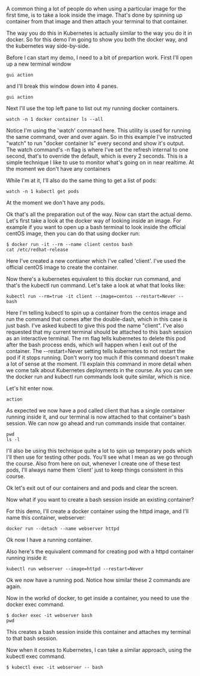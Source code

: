 A common thing a lot of people do when using a particular image for the first time, is to take a look inside the image. That's done by spinning up container from that image and then attach your terminal to that container. 


The way you do this in Kubernetes is actually similar to the way you do it in docker. So for this demo I'm going to show you both the docker way, and the kubernetes way side-by-side. 


Before I can start my demo, I need to a bit of prepartion work. First I'll open up a new terminal window 


```
gui action
```


and I'll break this window down into 4 panes. 


```
gui action
```


Next I'll use the top left pane to list out my running docker containers. 

```
watch -n 1 docker container ls --all
```


Notice I'm using the 'watch' command here. This utility is used for running the same command, over and over again. So in this example I've instructed "watch" to run "docker container ls" every second and show it's output. The watch command's -n flag is where I've set the refresh internal to one second, that's to override the default, which is every 2 seconds.  This is a simple technique I like to use to monitor what's going on in near realtime. At the moment we don't have any containers


While I'm at it, I'll also do the same thing to get a list of pods:

```
watch -n 1 kubectl get pods
```

At the moment we don't have any pods. 

Ok that's all the preparation out of the way. Now can start the actual demo. Let's first take a look at the docker way of looking inside an image. For example if you want to open up a bash terminal to look inside the official centOS image, then you can do that using docker run:

```
$ docker run -it --rm --name client centos bash
cat /etc/redhat-release
```

Here I've created a new contianer which I've called 'client'. I've used the official centOS image to create the container. 


Now there's a kubernetes equivalent to this docker run command, and that's the kubectl run command. Let's take a look at what that looks like:

```
kubectl run --rm=true -it client --image=centos --restart=Never -- bash
```

Here I'm telling kubectl to spin up a container from the centos image and run the command that comes after the double-dash, which in this case is just bash. I've asked kubectl to give this pod the name "client". I've also requested that my current terminal should be attached to this bash session as an interactive terminal. The rm flag tells kubernetes to delete this pod after the bash process ends, which will happen when I exit out of the container. The --restart=Never setting tells kubernetes to not restart the pod if it stops running. Don't worry too much if this command doesn't make a lot of sense at the moment. I'll explain this command in more detail when we come talk about Kubernetes deployments in the course. As you can see the docker run and kubectl run commands look quite similar, which is nice. 


Let's hit enter now. 

```
action
```

As expected we now have a pod called client that has a single container running inside it, and our terminal is now attached to that container's bash session. We can now go ahead and run commands inside that container. 

```
pwd
ls -l
```


I'll also be using this technique quite a lot to spin up temporary pods which I'll then use for testing other pods. You'll see what I mean as we go through the course. Also from here on out, whenever I create one of these test pods, I'll always name them 'client' just to keep things consistent in this course. 


Ok let's exit out of our containers and and pods and clear the screen. 



Now what if you want to create a bash session inside an existing container?




For this demo, I'll create a docker container using the httpd image, and I'll name this container, webserver:

```
docker run --detach --name webserver httpd
```

Ok now I have a running container. 


Also here's the equivalent command for creating pod with a httpd container running inside it:

```
kubectl run webserver --image=httpd --restart=Never 
```

Ok we now have a running pod. Notice how similar these 2 commands are again. 



Now in the workd of docker, to get inside a container, you need to use the docker exec command. 

```
$ docker exec -it webserver bash
pwd
```

This creates a bash session inside this container and attaches my terminal to that bash session.


Now when it comes to Kubernetes, I can take a similar approach, using the kubectl exec command. 

```
$ kubectl exec -it webserver -- bash
```
